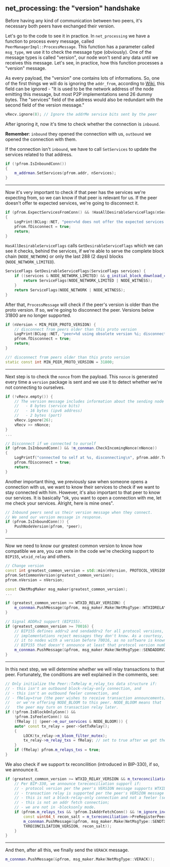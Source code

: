 ## net_processing: the "version" handshake

Before having any kind of communication between two peers, it's necessary both peers have exchanged their version.

Let's go to the code to see it in practice. In `net_processing` we have a function to process every message, called `PeerManagerImpl::ProcessMessage`. This function has a parameter called `msg_type`, we use it to check the message type (obviously). One of the message types is called "version", our node won't send any data until we receives this message. Let's see, in practice, how this function processes a "version" message.

As every payload, the "version" one contains lots of informations. So, one of the first things we will do is ignoring the `addr_from`, according to [Wiki](https://en.bitcoin.it/wiki/Protocol_documentation#version), this field can be ignored - "It is used to be the network address of the node emitting this message, but most P2P implementations send 26 dummy bytes. The "services" field of the address would also be redundant with the second field of the version message."
```cpp
vRecv.ignore(8); // Ignore the addrMe service bits sent by the peer
```

After ignoring it, now it's time to check whether the connection is `inbound`. 

**Remember**: `inbound` they opened the connection with us, `outbound` we opened the connection with them.

If the connection isn't `inbound`, we have to call `SetServices` to update the 
services related to that address.
```cpp
if (!pfrom.IsInboundConn())
{
    m_addrman.SetServices(pfrom.addr, nServices);
}
```
----------

Now it's very important to check if that peer has the services we're expecting from, so we can know if that peer is relevant for us. If the peer doesn't offer te expected services, we're going to disconnect it.

```cpp
if (pfrom.ExpectServicesFromConn() && !HasAllDesirableServiceFlags(nServices))
{
    LogPrint(BCLog::NET, "peer=%d does not offer the expected services (%08x offered, %08x expected); disconnecting\n", pfrom.GetId(), nServices, GetDesirableServiceFlags(nServices));
    pfrom.fDisconnect = true;
    return;
}
```

`HasAllDesirableServiceFlags` calls `GetDesirableServiceFlags` which we can see it checks, behind the services, if we're able to serve the complete block chain (`NODE_NETWORK`) or only the last 288 (2 days) blocks (`NODE_NETWORK_LIMITED`).
```cpp
ServiceFlags GetDesirableServiceFlags(ServiceFlags services) {
    if ((services & NODE_NETWORK_LIMITED) && g_initial_block_download_completed) {
        return ServiceFlags(NODE_NETWORK_LIMITED | NODE_WITNESS);
    }
    return ServiceFlags(NODE_NETWORK | NODE_WITNESS);
}
```

After that, `ProcessMessage` will check if the peer's version is older than the proto version. If so, we're going to disconnect the peer. Versions below 31800 are no longer supported.

```cpp
if (nVersion < MIN_PEER_PROTO_VERSION) {
    // disconnect from peers older than this proto version
    LogPrint(BCLog::NET, "peer=%d using obsolete version %i; disconnecting\n", pfrom.GetId(), nVersion);
    pfrom.fDisconnect = true;
    return;
}
```

```cpp
//! disconnect from peers older than this proto version
static const int MIN_PEER_PROTO_VERSION = 31800;
```

------------------

Next step is to check the `nonce` from the payload. This `nonce` is generated every time a `version` package is sent and we use it to detect whether we're not connecting to ourselves.

```cpp
if (!vRecv.empty()) {
    // The version message includes information about the sending node which we don't use:
    //   - 8 bytes (service bits)
    //   - 16 bytes (ipv6 address)
    //   - 2 bytes (port)
    vRecv.ignore(26);
    vRecv >> nNonce;
}
...

// Disconnect if we connected to ourself
if (pfrom.IsInboundConn() && !m_connman.CheckIncomingNonce(nNonce))
{
    LogPrintf("connected to self at %s, disconnecting\n", pfrom.addr.ToString());
    pfrom.fDisconnect = true;
    return;
}
```

Another important thing, we previously saw when someone opens a connection with us, we want to know their services to check if we want to stay connected with him. However, it's also important to that peer to know our services. It is basically "ok, you want to open a connection with me, let me check your services. Alright, here is mine ones".

```cpp
// Inbound peers send us their version message when they connect.
// We send our version message in response.
if (pfrom.IsInboundConn()) {
    PushNodeVersion(pfrom, *peer);
}
```
------------

Now we need to know our greatest common version to know how compatible we are, you can note in the code we're checking support to `BIP155`, `wtxid_relay` and others.

```cpp
// Change version
const int greatest_common_version = std::min(nVersion, PROTOCOL_VERSION);
pfrom.SetCommonVersion(greatest_common_version);
pfrom.nVersion = nVersion;

const CNetMsgMaker msg_maker(greatest_common_version);
...

if (greatest_common_version >= WTXID_RELAY_VERSION) {
    m_connman.PushMessage(&pfrom, msg_maker.Make(NetMsgType::WTXIDRELAY));
}

// Signal ADDRv2 support (BIP155).
if (greatest_common_version >= 70016) {
    // BIP155 defines addrv2 and sendaddrv2 for all protocol versions, but some
    // implementations reject messages they don't know. As a courtesy, don't send
    // it to nodes with a version before 70016, as no software is known to support
    // BIP155 that doesn't announce at least that protocol version number.
    m_connman.PushMessage(&pfrom, msg_maker.Make(NetMsgType::SENDADDRV2));
}
```

----------

In this next step, we will determine whether we will relay transactions to that peer. Fortunately, the conditions are
well explained in the comments, see:

```cpp
// Only initialize the Peer::TxRelay m_relay_txs data structure if:
// - this isn't an outbound block-relay-only connection, and
// - this isn't an outbound feeler connection, and
// - fRelay=true (the peer wishes to receive transaction announcements)
//   or we're offering NODE_BLOOM to this peer. NODE_BLOOM means that
//   the peer may turn on transaction relay later.
if (!pfrom.IsBlockOnlyConn() &&
    !pfrom.IsFeelerConn() &&
    (fRelay || (peer->m_our_services & NODE_BLOOM))) {
    auto* const tx_relay = peer->SetTxRelay();
    {
        LOCK(tx_relay->m_bloom_filter_mutex);
        tx_relay->m_relay_txs = fRelay; // set to true after we get the first filter* message
    }
    if (fRelay) pfrom.m_relays_txs = true;
}
```

We also check if we support tx reconcilition (introduced in BIP-330), if so, we announce it.

```cpp
if (greatest_common_version >= WTXID_RELAY_VERSION && m_txreconciliation) {
    // Per BIP-330, we announce txreconciliation support if:
    // - protocol version per the peer's VERSION message supports WTXID_RELAY;
    // - transaction relay is supported per the peer's VERSION message (see m_relays_txs);
    // - this is not a block-relay-only connection and not a feeler (see m_relays_txs);
    // - this is not an addr fetch connection;
    // - we are not in -blocksonly mode.
    if (pfrom.m_relays_txs && !pfrom.IsAddrFetchConn() && !m_ignore_incoming_txs) {
        const uint64_t recon_salt = m_txreconciliation->PreRegisterPeer(pfrom.GetId());
        m_connman.PushMessage(&pfrom, msg_maker.Make(NetMsgType::SENDTXRCNCL, 
        TXRECONCILIATION_VERSION, recon_salt));
    }
}
```

----

And then, after all this, we finally send the `VERACK` message.

```cpp
m_connman.PushMessage(&pfrom, msg_maker.Make(NetMsgType::VERACK));
```
